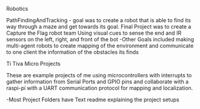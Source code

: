 Robotics 

PathFindingAndTracking - goal was to create a robot that is able to find its way through a maze and get towards its goal. Final Project was to create a Capture the Flag robot team 
Using visual cues to sense the end and IR sensors on the left, right, and front of the bot
-Other Goals included making multi-agent robots to create mapping of the environment and communicate to one client the information
of the obstacles its finds 

Ti Tiva Micro Projects 

These are example projects of me using microcontrollers with interrupts to gather information from Serial Ports and GPIO pins 
and collaborate with a raspi-pi with a UART communication protocol for mapping and localization. 


-Most Project Folders have Text readme explaining the project setups
